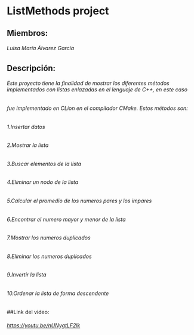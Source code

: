 # ListMethods project

## Miembros: 
###### Luisa María Álvarez García

## Descripción:
###### Este proyecto tiene la finalidad de mostrar los diferentes métodos implementados con listas enlazadas en el lenguaje de C++, en este caso
###### fue implementado en CLion en el compilador CMake. Estos métodos son:

###### 1.Insertar datos
###### 2.Mostrar la lista
###### 3.Buscar elementos de la lista
###### 4.Eliminar un nodo de la lista
###### 5.Calcular el promedio de los numeros pares y los impares
###### 6.Encontrar el numero mayor y menor de la lista
###### 7.Mostrar los numeros duplicados
###### 8.Eliminar los numeros duplicados
###### 9.Invertir la lista
###### 10.Ordenar la lista de forma descendente

##Link del video:
###### https://youtu.be/nUNygtLF2lk
